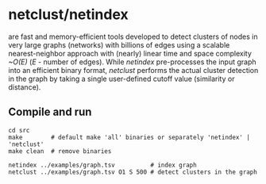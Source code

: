 netclust/netindex
=================
are fast and memory-efficient tools developed to detect clusters of nodes in very large graphs (networks) with billions of edges using a scalable nearest-neighbor approach with (nearly) linear time and space complexity *~O(E)* (*E* - number of edges). While *netindex* pre-processes the input graph into an efficient binary format, *netclust* performs the actual cluster detection in the graph by taking a single user-defined cutoff value (similarity or distance).


Compile and run
---------------

```
cd src
make        # default make 'all' binaries or separately 'netindex' | 'netclust'
make clean  # remove binaries
```

```
netindex ../examples/graph.tsv          # index graph
netclust ../examples/graph.tsv O1 S 500 # detect clusters in the graph
```
